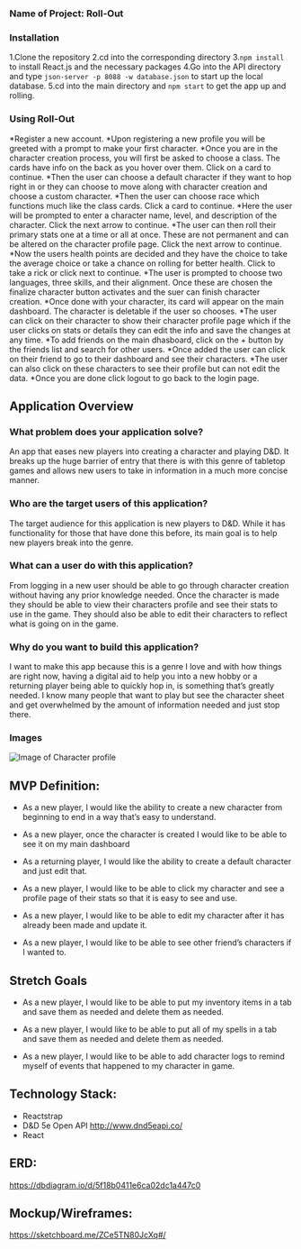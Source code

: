 
### Name of Project: Roll-Out





### Installation

1.Clone the repository
2.cd into the corresponding directory
3.`npm install` to install React.js and the necessary packages
4.Go into the API directory and type `json-server -p 8088 -w database.json` to start up the local database.
5.cd into the main directory and `npm start` to get the app up and rolling.

### Using Roll-Out

*Register a new account.
*Upon registering a new profile you will be greeted with a prompt to make your first character.
*Once you are in the character creation process, you will first be asked to choose a class. The cards have info on the back as you hover over them. Click on a card to continue.
*Then the user can choose a default character if they want to hop right in or they can choose to move along with character creation and choose a custom character.
*Then the user can choose race which functions much like the class cards. Click a card to continue.
*Here the user will be prompted to enter a character name, level, and description of the character. Click the next arrow to continue.
*The user can then roll their primary stats one at a time or all at once. These are not permanent and can be altered on the character profile page. Click the next arrow to continue.
*Now the users health points are decided and they have the choice to take the average choice or take a chance on rolling for better health. Click to take a rick or click next to continue.
*The user is prompted to choose two languages, three skills, and their alignment. Once these are chosen the finalize character button activates and the suer can finish character creation.
*Once done with your character, its card will appear on the main dashboard. The character is deletable if the user so chooses.
*The user can click on their character to show their character profile page which if the user clicks on stats or details they can edit the info and save the changes at any time.
*To add friends on the main dhasboard, click on the + button by the friends list and search for other users.
*Once added the user can click on their friend to go to their dashboard and see their characters. 
*The user can also click on these characters to see their profile but can not edit the data.
*Once you are done click logout to go back to the login page.




## Application Overview


### What problem does your application solve? 

An app that eases new players into creating a character and playing D&D. It breaks up the huge barrier of entry that there is with this genre of tabletop games and allows new users to take in information in a much more concise manner. 

### Who are the target users of this application? 

The target audience for this application is new players to D&D. While it has functionality for those that have done this before, its main goal is to help new players break into the genre.

### What can a user do with this application? 

From logging in a new user should be able to go through character creation without having any prior knowledge needed. Once the character is made they should be able to view their characters profile and see their stats to use in the game. They should also be able to edit their characters to reflect what is going on in the game.

### Why do you want to build this application? 

I want to make this app because this is a genre I love and with how things are right now, having a digital aid to help you into a new hobby or a returning player being able to quickly hop in, is something that’s greatly needed. I know many people that want to play but see the character sheet and get overwhelmed by the amount of information needed and just stop there.

### Images
![Image of Character profile](https://github.com/tylerghilliard94/front-end-capstone-re-roll/blob/master/src/Images/Character-Profile.PNG)

## MVP Definition: 

* As a new player, I would like the ability to create a new character from beginning to end in a way that’s easy to understand.

* As a new player, once the character is created I would like to be able to see it on my main dashboard

* As a returning player, I would like the ability to create a default character and just edit that.

* As a new player, I would like to be able to click my character and see a profile page of their stats so that it is easy to see and use.

* As a new player, I would like to be able to edit my character after it has already been made and update it.

* As a new player, I would like to be able to see other friend’s characters if I wanted to.

## Stretch Goals

* As a new player, I would like to be able to put my inventory items in a tab and save them as needed and delete them as needed.

* As a new player, I would like to be able to put all of my spells in a tab and save them as needed and delete them as needed.

* As a new player, I would like to be able to add character logs to remind myself of events that happened to my character in game.


## Technology Stack: 

* Reactstrap
* D&D 5e Open API http://www.dnd5eapi.co/
* React

## ERD: 

https://dbdiagram.io/d/5f18b0411e6ca02dc1a447c0

## Mockup/Wireframes: 

https://sketchboard.me/ZCe5TN80JcXq#/
